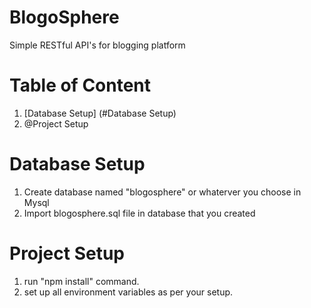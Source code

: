 # BlogoSphere
Simple RESTful API's for blogging platform

# Table of Content
  1. [Database Setup] (#Database Setup)
  2. @Project Setup
# Database Setup
1. Create database named "blogosphere" or whaterver you choose in Mysql
2. Import blogosphere.sql file in database that you created

# Project Setup
  1. run "npm install" command.
  2. set up all environment variables as per your setup.
  
  

